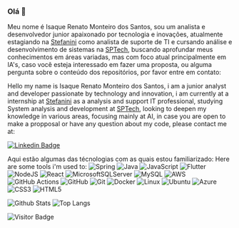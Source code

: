 ### Olá 👋

<!--
**Isakrm/isakrm** is a ✨ _special_ ✨ repository because its `README.md` (this file) appears on your GitHub profile.

Here are some ideas to get you started:

- 🔭 I’m currently working on ...
- 🌱 I’m currently learning ...
- 👯 I’m looking to collaborate on ...
- 🤔 I’m looking for help with ...
- 💬 Ask me about ...
- 📫 How to reach me: ...
- 😄 Pronouns: ...
- ⚡ Fun fact: ...
-->

Meu nome é Isaque Renato Monteiro dos Santos, sou um analista e desenvolvedor junior apaixonado por tecnologia e inovações, atualmente estagiando na [Stefanini](https://stefanini.com/pt-br) como analista de suporte de TI e cursando análise e desenvolvimento de sistemas na [SPTech](https://www.sptech.school/), buscando aprofundar meus conhecimentos em áreas variadas, mas com foco atual principalmente em IA's, caso você esteja interessado em fazer uma proposta, ou alguma pergunta sobre o conteúdo dos repositórios, por favor entre em contato:

Hello my name is Isaque Renato Monteiro dos Santos, i am a junior analyst and developer passionate by technology and innovation, i am currently at a internship at 
[Stefanini](https://stefanini.com/pt-br) as a analysis and support IT professional, studying System analysis and development at [SPTech](https://www.sptech.school/), looking to deepen my knowledge in various areas, focusing mainly at AI, in case you are open to make a propposal or have any question about my code, please contact me at:

[![Linkedin Badge](https://img.shields.io/badge/-isakrm-blue?style=flat-square&logo=Linkedin&logoColor=white&link=https://www.linkedin.com/in/isaque-monteiro-523294200)](https://www.linkedin.com/in/isaque-monteiro-523294200)

Aqui estão algumas das técnologias com as quais estou familiarizado:
Here are some tools i'm used to:
![Spring](https://img.shields.io/badge/spring-%236DB33F.svg?style=for-the-badge&logo=spring&logoColor=white)
![Java](https://img.shields.io/badge/java-%23ED8B00.svg?style=for-the-badge&logo=java&logoColor=white)
![JavaScript](https://img.shields.io/badge/javascript-%23323330.svg?style=for-the-badge&logo=javascript&logoColor=%23F7DF1E)
![Flutter](https://img.shields.io/badge/Flutter-%2302569B.svg?style=for-the-badge&logo=Flutter&logoColor=white)
![NodeJS](https://img.shields.io/badge/node.js-6DA55F?style=for-the-badge&logo=node.js&logoColor=white)
![React](https://img.shields.io/badge/react-%2320232a.svg?style=for-the-badge&logo=react&logoColor=%2361DAFB)
![MicrosoftSQLServer](https://img.shields.io/badge/Microsoft%20SQL%20Server-CC2927?style=for-the-badge&logo=microsoft%20sql%20server&logoColor=white)
![MySQL](https://img.shields.io/badge/mysql-%2300f.svg?style=for-the-badge&logo=mysql&logoColor=white)
![AWS](https://img.shields.io/badge/AWS-%23FF9900.svg?style=for-the-badge&logo=amazon-aws&logoColor=white)
![GitHub Actions](https://img.shields.io/badge/github%20actions-%232671E5.svg?style=for-the-badge&logo=githubactions&logoColor=white)
![GitHub](https://img.shields.io/badge/github-%23121011.svg?style=for-the-badge&logo=github&logoColor=white)
![Git](https://img.shields.io/badge/git-%23F05033.svg?style=for-the-badge&logo=git&logoColor=white)
![Docker](https://img.shields.io/badge/docker-%230db7ed.svg?style=for-the-badge&logo=docker&logoColor=white)
![Linux](https://img.shields.io/badge/Linux-FCC624?style=for-the-badge&logo=linux&logoColor=black)
![Ubuntu](https://img.shields.io/badge/Ubuntu-E95420?style=for-the-badge&logo=ubuntu&logoColor=white)
![Azure](https://img.shields.io/badge/azure-%230072C6.svg?style=for-the-badge&logo=microsoftazure&logoColor=white)
![CSS3](https://img.shields.io/badge/css3-%231572B6.svg?style=for-the-badge&logo=css3&logoColor=white)
![HTML5](https://img.shields.io/badge/html5-%23E34F26.svg?style=for-the-badge&logo=html5&logoColor=white)

![Github Stats](https://github-readme-stats.vercel.app/api?username=isakrm&count_private=true&show_icons=true&include_all_commits=true)
![Top Langs](https://github-readme-stats.vercel.app/api/top-langs/?username=isakrm&hide=TeX&layout=compact)

![Visitor Badge](https://visitor-badge.laobi.icu/badge?page_id=isakrm.isakrm)
